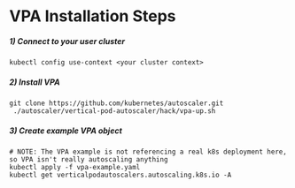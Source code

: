 # VPA Installation Steps


##### 1) Connect to your user cluster
```
kubectl config use-context <your cluster context>
```

##### 2) Install VPA
```
git clone https://github.com/kubernetes/autoscaler.git
 ./autoscaler/vertical-pod-autoscaler/hack/vpa-up.sh
```

##### 3) Create example VPA object

```
# NOTE: The VPA example is not referencing a real k8s deployment here, so VPA isn't really autoscaling anything
kubectl apply -f vpa-example.yaml
kubectl get verticalpodautoscalers.autoscaling.k8s.io -A
```